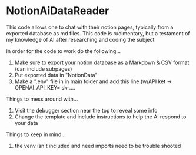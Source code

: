 # NotionAiDataReader
This code allows one to chat with their notion pages, typically from a exported database as md files. This code is rudimentary, but a testament of my knowledge of AI after researching and coding the subject

In order for the code to work do the following...
1) Make sure to export your notion database as a Markdown & CSV format (can include subpages)
2) Put exported data in "NotionData"
3) Make a ".env" file in in main folder and add this line (w/API ket -> OPENAI_API_KEY= sk-....

Things to mess around with...
1) Visit the debugger section near the top to reveal some info
2) Change the template and include instructions to help the Ai respond to your data

Things to keep in mind...
1) the venv isn't included and need imports need to be trouble shooted
